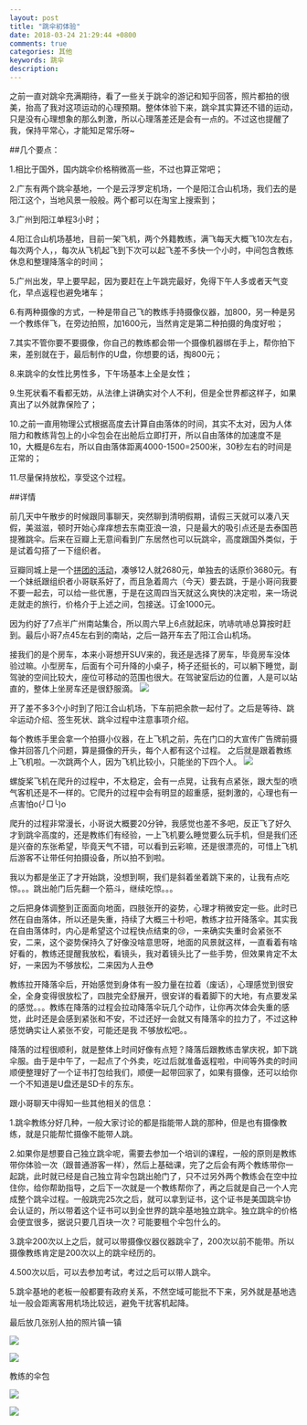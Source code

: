 ```yaml
---
layout: post
title: "跳伞初体验"
date: 2018-03-24 21:29:44 +0800
comments: true
categories: 其他
keywords: 跳伞     
description: 
---
```


之前一直对跳伞充满期待，看了一些关于跳伞的游记和知乎回答，照片都拍的很美，抬高了我对这项运动的心理预期。整体体验下来，跳伞其实算还不错的运动，只是没有心理想象的那么刺激，所以心理落差还是会有一点的。不过这也提醒了我，保持平常心，才能知足常乐呀~
<!--more-->


##几个要点：

1.相比于国外，国内跳伞价格稍微高一些，不过也算正常吧；

2.广东有两个跳伞基地，一个是云浮罗定机场，一个是阳江合山机场，我们去的是阳江这个，当地风景一般般。两个都可以在淘宝上搜索到；

3.广州到阳江单程3小时；

4.阳江合山机场基地，目前一架飞机，两个外籍教练，满飞每天大概飞10次左右，每次两个人，，每次从飞机起飞到下次可以起飞差不多快一个小时，中间包含教练休息和整理降落伞的时间；

5.广州出发，早上要早起，因为要赶在上午跳完最好，免得下午人多或者天气变化，早点返程也避免堵车；

6.有两种摄像的方式，一种是带自己飞的教练手持摄像仪器，加800，另一种是另一个教练伴飞，在旁边拍照，加1600元，当然肯定是第二种拍摄的角度好啦；

7.其实不管你要不要摄像，你自己的教练都会带一个摄像机器绑在手上，帮你拍下来，差别就在于，最后制作的U盘，你想要的话，掏800元；

8.来跳伞的女性比男性多，下午场基本上全是女性；

9.生死状看不看都无妨，从法律上讲确实对个人不利，但是全世界都这样子，如果真出了以外就靠保险了；

10.之前一直用物理公式根据高度去计算自由落体的时间，其实不太对，因为人体阻力和教练背包上的小伞包会在出舱后立即打开，所以自由落体的加速度不是10，大概是6左右，所以自由落体距离4000-1500=2500米，30秒左右的时间是正常的； 

11.尽量保持放松，享受这个过程。


##详情

前几天中午散步的时候跟同事聊天，突然聊到清明假期，请假三天就可以凑八天假，美滋滋，顿时开始心痒痒想去东南亚浪一浪，只是最大的吸引点还是去泰国芭提雅跳伞。后来在豆瓣上无意间看到广东居然也可以玩跳伞，高度跟国外类似，于是试着勾搭了一下组织者。

豆瓣同城上是一个[拼团的活动](https://www.douban.com/event/30252181/)，凑够12人就2680元，单独去的话原价3680元。有一个妹纸跟组织者小哥联系好了，而且急着周六（今天）要去跳，于是小哥问我要不要一起去，可以给一些优惠，于是在这周四当天就这么爽快的决定啦，来一场说走就走的旅行，价格介于上述之间，包接送。订金1000元。

因为约好了7点半广州南站集合，所以周六早上6点就起床，吭哧吭哧总算按时赶到。最后小哥7点45左右到的南站，之后一路开车去了阳江合山机场。

接我们的是个房车，本来小哥想开SUV来的，我还是选择了房车，毕竟房车没体验过嘛。小型房车，后面有个可升降的小桌子，椅子还挺长的，可以躺下睡觉，副驾驶的空间比较大，座位可移动的范围也很大。在驾驶室后边的位置，人是可以站直的，整体上坐房车还是很舒服滴。
![](/images/2018/03/1.png)

开了差不多3个小时到了阳江合山机场，下车前把余款一起付了。之后是等待、跳伞运动介绍、签生死状、跳伞过程中注意事项介绍。

每个教练手里会拿一个拍摄小仪器，在上飞机之前，先在门口的大宣传广告牌前摄像并回答几个问题，算是摄像的开头，每个人都有这个过程。
之后就是跟着教练上飞机啦。一次跳两个人，因为飞机比较小，只能坐的下四个人。
![](/images/2018/03/2.png)

螺旋桨飞机在爬升的过程中，不太稳定，会有一点晃，让我有点紧张，跟大型的喷气客机还是不一样的。它爬升的过程中会有明显的超重感，挺刺激的，心理也有一点害怕o(╯□╰)o

爬升的过程非常漫长，小哥说大概要20分钟，我感觉也差不多吧，反正飞了好久才到跳伞高度的，还是教练们有经验，一上飞机要么睡觉要么玩手机，但是我们还是兴奋的东张希望，毕竟天气不错，可以看到云彩嘛，还是很漂亮的，可惜上飞机后游客不让带任何拍摄设备，所以拍不到啦。

我以为都是坐正了才开始跳，没想到啊，我们是斜着坐着跳下来的，让我有点吃惊。。。跳出舱门后先翻一个筋斗，继续吃惊。。。

之后把身体调整到正面面向地面，四肢张开的姿势，心理才稍微安定一些。此时已然在自由落体，所以还是失重，持续了大概三十秒吧，教练才拉开降落伞。其实我在自由落体时，内心是希望这个过程快点结束的😢，一来确实失重时会紧张不安，二来，这个姿势保持久了好像没啥意思呀，地面的风景就这样，一直看着有啥好看的，教练还提醒我放松，看镜头，我对着镜头比了一些手势，但效果肯定不太好，一来因为不够放松，二来因为人丑😳

教练拉开降落伞后，开始感觉到身体有一股力量在拉着（废话），心理感觉到很安全，全身变得很放松了，四肢完全舒展开，很安详的看着脚下的大地，有点要发呆的感觉。。。教练在降落的过程会拉动降落伞玩几个动作，让你再次体会失重的感觉，此时还是会感到紧张和不安，不过还好一会就又有降落伞的拉力了，不过这种感觉确实让人紧张不安，可能还是我 不够放松吧。。

降落的过程很顺利，就是整体上时间好像有点短？降落后跟教练击掌庆祝，卸下跳伞服。由于是中午了，一起点了个外卖，吃过后就准备返程啦，中间等外卖的时间顺便整理好了一个证书打包给我们，顺便一起带回家了，如果有摄像，还可以给你一个不知道是U盘还是SD卡的东东。

跟小哥聊天中得知一些其他相关的信息：

1.跳伞教练分好几种，一般大家讨论的都是指能带人跳的那种，但是也有摄像教练，就是只能帮忙摄像不能带人跳。

2.如果你是想要自己独立跳伞呢，需要去参加一个培训的课程，一般的原则是教练带你体验一次（跟普通游客一样），然后上基础课，完了之后会有两个教练带你一起跳，此时就已经是自己独立背伞包跳出舱门了，只不过另外两个教练会在空中拉住你，给你帮助指导，之后下一次就是一个教练帮你了，再之后就是自己一个人完成整个跳伞过程。一般跳完25次之后，就可以拿到证书，这个证书是美国跳伞协会认证的，所以带着这个证书可以到全世界的跳伞基地独立跳伞。独立跳伞的价格会便宜很多，据说只要几百块一次？可能要租个伞包什么的。

3.跳伞200次以上之后，就可以带摄像仪器仪器跳伞了，200次以前不能带。所以摄像教练肯定是200次以上的跳伞经历的。

4.500次以后，可以去参加考试，考过之后可以带人跳伞。

5.跳伞基地的老板一般都要有政府关系，不然空域可能批不下来，另外就是基地选址一般会距离客用机场比较远，避免干扰客机起降。



最后放几张别人拍的照片镇一镇

![](/images/2018/03/3.png)

![](/images/2018/03/4.png)

教练的伞包

![](/images/2018/03/5.png)

![](/images/2018/03/6.png)




